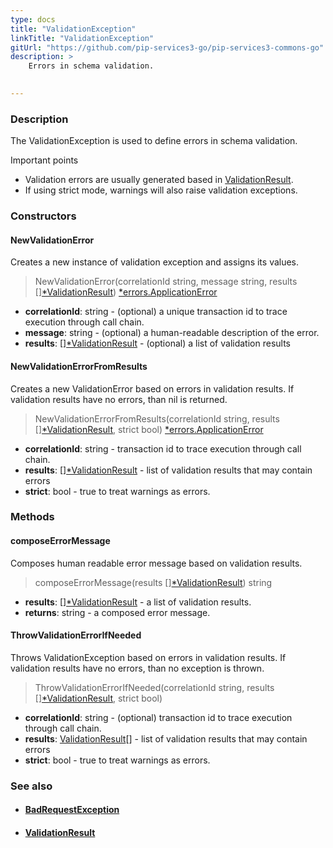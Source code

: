 ```yaml
---
type: docs
title: "ValidationException"
linkTitle: "ValidationException"
gitUrl: "https://github.com/pip-services3-go/pip-services3-commons-go"
description: >
    Errors in schema validation.

    
---
```


### Description

The ValidationException is used to define errors in schema validation.

Important points

- Validation errors are usually generated based in [ValidationResult](../validation_result).
- If using strict mode, warnings will also raise validation exceptions.

### Constructors

#### NewValidationError
Creates a new instance of validation exception and assigns its values.  

> NewValidationError(correlationId string, message string, results [][*ValidationResult](../validation_result)) [*errors.ApplicationError](../../errors/application_error)

- **correlationId**: string - (optional) a unique transaction id to trace execution through call chain.
- **message**: string - (optional) a human-readable description of the error.
- **results**: [][*ValidationResult](../validation_result) - (optional) a list of validation results

#### NewValidationErrorFromResults
Creates a new ValidationError based on errors in validation results. If validation results have no errors, than nil is returned.

> NewValidationErrorFromResults(correlationId string, results [][*ValidationResult](../validation_result), strict bool) [*errors.ApplicationError](../../errors/application_error)

- **correlationId**: string - transaction id to trace execution through call chain.
- **results**: [][*ValidationResult](../validation_result) - list of validation results that may contain errors
- **strict**: bool - true to treat warnings as errors.


### Methods

#### composeErrorMessage
Composes human readable error message based on validation results.  

> composeErrorMessage(results [][*ValidationResult](../validation_result)) string

- **results**: [][*ValidationResult](../validation_result) - a list of validation results.
- **returns**: string - a composed error message.


#### ThrowValidationErrorIfNeeded
Throws ValidationException based on errors in validation results.
If validation results have no errors, than no exception is thrown.

> ThrowValidationErrorIfNeeded(correlationId string, results [][*ValidationResult](../validation_result), strict bool)

- **correlationId**: string - (optional) transaction id to trace execution through call chain.
- **results**: [ValidationResult](../validation_result)[] - list of validation results that may contain errors
- **strict**: bool - true to treat warnings as errors.



### See also
- #### [BadRequestException](../../errors/bad_request_exception)
- #### [ValidationResult](../validation_result)
